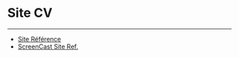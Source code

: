 # Site CV

---

- [Site Référence](https://www.modue.com/)
- [ScreenCast Site Ref.](https://youtu.be/POwDaf0VlSc)
